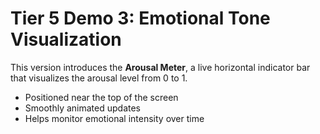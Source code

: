 # Tier 5 Demo 3: Emotional Tone Visualization

This version introduces the **Arousal Meter**, a live horizontal indicator bar that visualizes the arousal level from 0 to 1.

- Positioned near the top of the screen
- Smoothly animated updates
- Helps monitor emotional intensity over time
